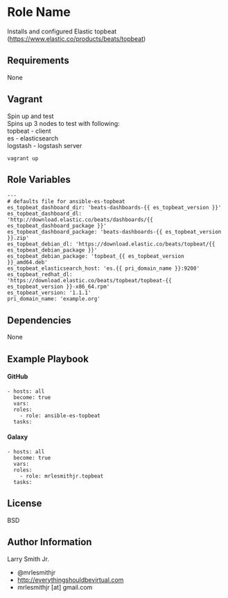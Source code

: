 Role Name
=========

Installs and configured Elastic topbeat (https://www.elastic.co/products/beats/topbeat)

Requirements
------------

None

Vagrant
-------
Spin up and test  
Spins up 3 nodes to test with following:  
topbeat  - client  
es  - elasticsearch  
logstash  - logstash server  
````
vagrant up
````

Role Variables
--------------

````
---
# defaults file for ansible-es-topbeat
es_topbeat_dashboard_dir: 'beats-dashboards-{{ es_topbeat_version }}'
es_topbeat_dashboard_dl: 'http://download.elastic.co/beats/dashboards/{{ es_topbeat_dashboard_package }}'
es_topbeat_dashboard_package: 'beats-dashboards-{{ es_topbeat_version }}.zip'
es_topbeat_debian_dl: 'https://download.elastic.co/beats/topbeat/{{ es_topbeat_debian_package }}'
es_topbeat_debian_package: 'topbeat_{{ es_topbeat_version }}_amd64.deb'
es_topbeat_elasticsearch_host: 'es.{{ pri_domain_name }}:9200'
es_topbeat_redhat_dl: 'https://download.elastic.co/beats/topbeat/topbeat-{{ es_topbeat_version }}-x86_64.rpm'
es_topbeat_version: '1.1.1'
pri_domain_name: 'example.org'
````

Dependencies
------------

None

Example Playbook
----------------

#### GitHub
````
- hosts: all
  become: true
  vars:
  roles:
    - role: ansible-es-topbeat
  tasks:
````
#### Galaxy
````
- hosts: all
  become: true
  vars:
  roles:
    - role: mrlesmithjr.topbeat
  tasks:
````

License
-------

BSD

Author Information
------------------

Larry Smith Jr.
- @mrlesmithjr
- http://everythingshouldbevirtual.com
- mrlesmithjr [at] gmail.com
